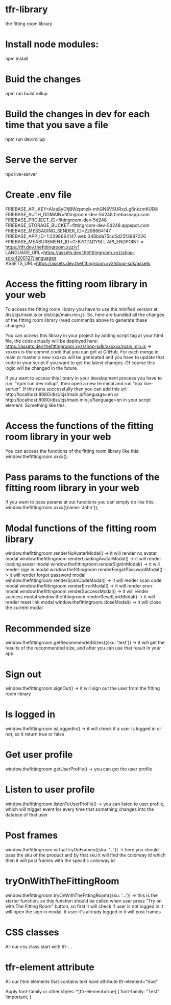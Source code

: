 # tfr-library

the fitting room library

# Install node modules:

npm install

# Buid the changes

npm run build:rollup

# Build the changes in dev for each time that you save a file

npm run dev:rollup

# Serve the server

npx live-server

# Create .env file

FIREBASE_API_KEY=AIzaSyDfjBWzpmzb-mhGN8VSURxzLg6nkzmKUD8
FIREBASE_AUTH_DOMAIN=fittingroom-dev-5d248.firebaseapp.com
FIREBASE_PROJECT_ID=fittingroom-dev-5d248
FIREBASE_STORAGE_BUCKET=fittingroom-dev-5d248.appspot.com
FIREBASE_MESSAGING_SENDER_ID=2298664147
FIREBASE_APP_ID=1:2298664147:web:340bda75cd5d25f3997026
FIREBASE_MEASUREMENT_ID=G-B7GDQ1Y9LL
API_ENDPOINT = https://tfr.dev.thefittingroom.xyz/v1
LANGUAGE_URL=https://assets.dev.thefittingroom.xyz/shop-sdk/4200127/languages
ASSETS_URL=https://assets.dev.thefittingroom.xyz/shop-sdk/assets

# Access the fitting room library in your web

To access the fitting room library you have to use the minified version at: dist/cjs/main.js or dist/cjs/main.min.js. So, here are bundled all the changes of the fitting room library (read commands above to generate these changes)

You can access this library in your project by adding script tag at your html file, the code actually will be deployed here:
https://assets.dev.thefittingroom.xyz/shop-sdk/xxxxxx/main.min.js -> xxxxxx is the commit code that you can get at GitHub. For each merge in main or master a new xxxxxx will be generated and you have to update that code in your script if you want to get the latest changes. Of course this logic will be changed in the future.

If you want to access this library in your development process you have to run: "npm run dev:rollup", then open a new terminal and run "npx live-server". If this runs successfully then you can add this url: http://localhost:8080/dist/cjs/main.js?language=en or http://localhost:8080/dist/cjs/main.min.js?language=en in your script element.
Something like this: <!-- <script src="http://localhost:8080/dist/cjs/main.js?language=en" defer="defer"></script> -->

# Access the functions of the fitting room library in your web

You can access the functions of the fitting room library like this: window.thefittingroom.xxxx();

# Pass params to the functions of the fitting room library in your web

If you want to pass params at out functions you can simply do like this: window.thefittingroom.xxxx({name: 'John'});

# Modal functions of the fitting room library

window.thefittingroom.renderNoAvatarModal() -> it will render no avatar modal
window.thefittingroom.renderLoadingAvatarModal() -> it will render loading avatar modal
window.thefittingroom.renderSignInModal() -> it will render sign in modal
window.thefittingroom.renderForgotPasswordModal() -> it will render forgot password modal
window.thefittingroom.renderScanCodeModal() -> it will render scan code modal
window.thefittingroom.renderErrorModal() -> it will render erorr modal
window.thefittingroom.renderSuccessModal() -> it will render success modal
window.thefittingroom.renderResetLinkModal() -> it will render reset link modal
window.thefittingroom.closeModal() -> it will close the current modal

# Recommended size

window.thefittingroom.getRecommendedSizes({sku: 'test'}) -> it will get the results of the recommended size, and after you can use that result in your app

# Sign out

window.thefittingroom.signOut() -> it will sign out the user from the fitting room library

# Is logged in

window.thefittingroom.isLoggedIn() -> it will check if a user is logged in or not, so it return true or false

# Get user profile

window.thefittingroom.getUserProfile() -> you can get the user profile

# Listen to user profile

window.thefittingroom.listenToUserProfile() -> you can listen to user profile, which will trigger event for every time that something changes into the databse of that user

# Post frames

window.thefittingroom.virtualTryOnFrames({sku: '...'}) -> here you should pass the sku of the product and by that sku it will find the colorway id which then it will post frames with the specific colorway id

# tryOnWithTheFittingRoom

window.thefittingroom.tryOnWithTheFittingRoom({sku: '...'}) -> this is the starter function, so this function should be called when user press "Try on with The Fitting Room" button, so first it will check if user is not logged in it will open the sign in modal, if user it's already logged in it will post frames

# CSS classes

All our css class start with tfr-...

# tfr-element attribute

All our html elements that contains text have attribute tfr-element="true"

Apply font-family or other styles:
*[tfr-element=true] {
  font-family: "Test" !important;
}
